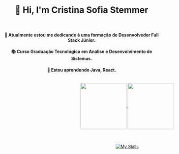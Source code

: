 <div> <div align="center">
  
# 👋 Hi, I'm Cristina Sofia Stemmer 

<br>

#### 🔭 Atualmente estou me dedicando à uma formação de Desenvolvedor Full Stack Júnior.

#### 📚 Curso Graduação Tecnológica em Análise e Desenvolvimento de Sistemas.

#### 🌱 Estou aprendendo Java, React.

</div> <br>

<div style="width:800px; margin:0 auto;"> <div align="center">
    <a href="https://github.com/cristinasstemmer/convoychat">
      <img height=150 align="center" src="https://github-readme-stats.vercel.app/api/top-langs?username=cristinasstemmer&layout=compact&langs_count=8&card_width=320&theme=tokyonight" />
  </a>
 <a href="https://github.com/cristinasstemmer/github-readme-stats">
      <img height=150 align="center" src="https://github-readme-stats.vercel.app/api?username=cristinasstemmer&theme=tokyonight&rank_icon=github&show_icons=true" />
  </a>
  
<br> <br> [![My Skills](https://skillicons.dev/icons?i=java,js,ts,nodejs,html,css&perline=10)](https://skillicons.dev) 

</div>

